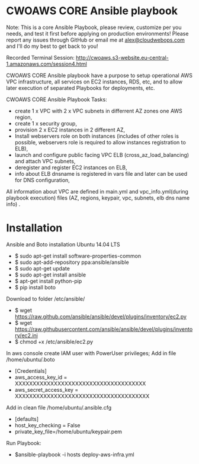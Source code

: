 # CWOAWS CORE Ansible playbook


Note:  This is a core Ansible Playbook, please review, customize per you needs, and test it first before applying on production environments! Please report any issues through GitHub or email me at alex@cloudwebops.com and I'll do my best to get back to you!



Recorded Terminal Session: http://cwoaws.s3-website.eu-central-1.amazonaws.com/session4.html

CWOAWS CORE Ansible playbook have a purpose to setup operational AWS VPC infrastructure, all services on EC2 instances, RDS, etc, and to allow later execution of separated Playbooks for deployments, etc.

CWOAWS CORE Ansible Playbook Tasks:
-  create 1 x VPC with 2 x VPC subnets in differrent AZ zones one AWS region,
-  create 1 x security group,
-  provision 2 x EC2 instances in 2 different AZ,
-  Install webservers role on both instances (includes of other roles is possible, webservers role is required to allow instances registration to ELB),
-  launch and configure public facing VPC ELB (cross_az_load_balancing) and attach VPC subnets,
-  deregister and register EC2 instances on ELB,
-  info about ELB dnsname is registered in vars file and later can be used for DNS configuration,

All information about VPC are defined in main.yml and vpc_info.yml(during playbook execution) files (AZ, regions, keypair, vpc, subnets, elb dns name info) 
.

# Installation

Ansible and Boto installation Ubuntu 14.04 LTS
-  $ sudo apt-get install software-properties-common
-  $ sudo apt-add-repository ppa:ansible/ansible
-  $ sudo apt-get update
-  $ sudo apt-get install ansible
-  $ apt-get install python-pip
-  $ pip install boto

Download to folder /etc/ansible/
-  $ wget https://raw.github.com/ansible/ansible/devel/plugins/inventory/ec2.py
-  $ wget https://raw.githubusercontent.com/ansible/ansible/devel/plugins/inventory/ec2.ini
-  $ chmod +x /etc/ansible/ec2.py


In aws console create IAM user with PowerUser privileges;
Add in file /home/ubuntu/.boto
-   [Credentials]
-   aws_access_key_id = XXXXXXXXXXXXXXXXXXXXXXXXXXXXXXXXXXXXX
-   aws_secret_access_key = XXXXXXXXXXXXXXXXXXXXXXXXXXXXXXXXXXXXXX

Add in clean file /home/ubuntu/.ansible.cfg
-  [defaults]
-  host_key_checking = False
-   private_key_file=/home/ubuntu/keypair.pem

Run Playbook:
-  $ansible-playbook -i hosts deploy-aws-infra.yml 



